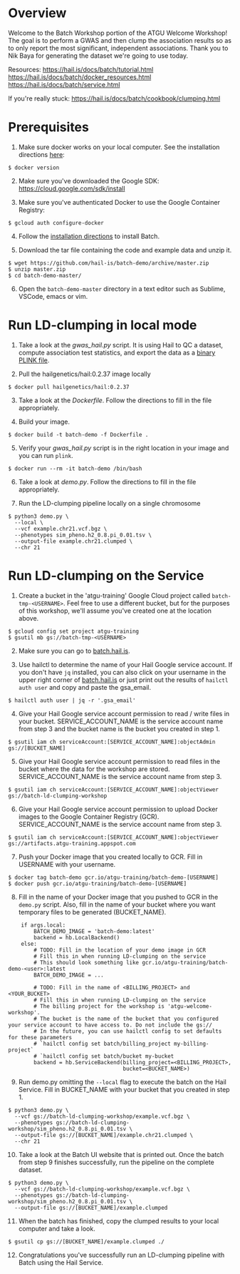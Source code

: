 # Overview

Welcome to the Batch Workshop portion of the ATGU Welcome Workshop!
The goal is to perform a GWAS and then clump the association results
so as to only report the most significant, independent associations.
Thank you to Nik Baya for generating the dataset we're going to use today.

Resources:
https://hail.is/docs/batch/tutorial.html
https://hail.is/docs/batch/docker_resources.html
https://hail.is/docs/batch/service.html

If you're really stuck: https://hail.is/docs/batch/cookbook/clumping.html

# Prerequisites

1. Make sure docker works on your local computer. See the installation directions
[here](https://docs.docker.com/get-docker/):

```
$ docker version
```

2. Make sure you've downloaded the Google SDK: https://cloud.google.com/sdk/install

3. Make sure you've authenticated Docker to use the Google Container Registry:

```
$ gcloud auth configure-docker
```

4. Follow the [installation directions](https://hail.is/docs/batch/getting_started.html)
to install Batch.

5. Download the tar file containing the code and example data and unzip it.

```
$ wget https://github.com/hail-is/batch-demo/archive/master.zip
$ unzip master.zip
$ cd batch-demo-master/
```

6. Open the `batch-demo-master` directory in a text editor such as Sublime, VSCode, emacs or vim.


# Run LD-clumping in local mode

1. Take a look at the *gwas_hail.py* script. It is using Hail to QC a dataset, compute association
test statistics, and export the data as a [binary PLINK file](https://zzz.bwh.harvard.edu/plink/data.shtml#bed).

2. Pull the hailgenetics/hail:0.2.37 image locally

```
$ docker pull hailgenetics/hail:0.2.37
```

3. Take a look at the *Dockerfile*. Follow the directions to fill in the file appropriately.

4. Build your image.

```
$ docker build -t batch-demo -f Dockerfile .
```

5. Verify your *gwas_hail.py* script is in the right location in your image and you can run `plink`.

```
$ docker run --rm -it batch-demo /bin/bash
```

6. Take a look at *demo.py*. Follow the directions to fill in the file appropriately.

7. Run the LD-clumping pipeline locally on a single chromosome

```
$ python3 demo.py \
  --local \
  --vcf example.chr21.vcf.bgz \
  --phenotypes sim_pheno.h2_0.8.pi_0.01.tsv \
  --output-file example.chr21.clumped \
  --chr 21
```

# Run LD-clumping on the Service

1. Create a bucket in the 'atgu-training' Google Cloud project called `batch-tmp-<USERNAME>`.
Feel free to use a different bucket, but for the purposes of this workshop, we'll assume you've
created one at the location above.

```
$ gcloud config set project atgu-training
$ gsutil mb gs://batch-tmp-<USERNAME>
```

2. Make sure you can go to [batch.hail.is](https://batch.hail.is).


3. Use hailctl to determine the name of your Hail Google service account. If you don't have `jq` installed,
you can also click on your username in the upper right corner of [batch.hail.is](https://batch.hail.is) or
just print out the results of `hailctl auth user` and copy and paste the gsa_email.

```
$ hailctl auth user | jq -r '.gsa_email'
```

4. Give your Hail Google service account permission to read / write files in your bucket.
SERVICE_ACCOUNT_NAME is the service account name from step 3 and the bucket name is the bucket
you created in step 1.

```
$ gsutil iam ch serviceAccount:[SERVICE_ACCOUNT_NAME]:objectAdmin gs://[BUCKET_NAME]
```

5. Give your Hail Google service account permission to read files in the bucket where the data
for the workshop are stored. SERVICE_ACCOUNT_NAME is the service account name from step 3.

```
$ gsutil iam ch serviceAccount:[SERVICE_ACCOUNT_NAME]:objectViewer gs://batch-ld-clumping-workshop
```

6. Give your Hail Google service account permission to upload Docker images to the Google
Container Registry (GCR). SERVICE_ACCOUNT_NAME is the service account name from step 3.

```
$ gsutil iam ch serviceAccount:[SERVICE_ACCOUNT_NAME]:objectViewer gs://artifacts.atgu-training.appspot.com
```

7. Push your Docker image that you created locally to GCR. Fill in USERNAME with your username.

```
$ docker tag batch-demo gcr.io/atgu-training/batch-demo-[USERNAME]
$ docker push gcr.io/atgu-training/batch-demo-[USERNAME]
```

8. Fill in the name of your Docker image that you pushed to GCR in the `demo.py` script. Also, fill in the
name of your bucket where you want temporary files to be generated (BUCKET_NAME).

```python3
    if args.local:
        BATCH_DEMO_IMAGE = 'batch-demo:latest'
        backend = hb.LocalBackend()
    else:
        # TODO: Fill in the location of your demo image in GCR
        # Fill this in when running LD-clumping on the service
        # This should look something like gcr.io/atgu-training/batch-demo-<user>:latest
        BATCH_DEMO_IMAGE = ...

    	# TODO: Fill in the name of <BILLING_PROJECT> and <YOUR_BUCKET>
        # Fill this in when running LD-clumping on the service	
    	# The billing project for the workshop is 'atgu-welcome-workshop'.
    	# The bucket is the name of the bucket that you configured your service account to have access to. Do not include the gs://
    	# In the future, you can use hailctl config to set defaults for these parameters
    	# `hailctl config set batch/billing_project my-billing-project`
    	# `hailctl config set batch/bucket my-bucket
        backend = hb.ServiceBackend(billing_project=<BILLING_PROJECT>,
                                    bucket=<BUCKET_NAME>)
```

9. Run demo.py omitting the `--local` flag to execute the batch on the Hail Service. Fill in BUCKET_NAME with your bucket that you
created in step 1.

```
$ python3 demo.py \
  --vcf gs://batch-ld-clumping-workshop/example.vcf.bgz \
  --phenotypes gs://batch-ld-clumping-workshop/sim_pheno.h2_0.8.pi_0.01.tsv \
  --output-file gs://[BUCKET_NAME]/example.chr21.clumped \
  --chr 21
```

10. Take a look at the Batch UI website that is printed out. Once the batch from step 9 finishes successfully, run the pipeline
on the complete dataset.

```
$ python3 demo.py \
  --vcf gs://batch-ld-clumping-workshop/example.vcf.bgz \
  --phenotypes gs://batch-ld-clumping-workshop/sim_pheno.h2_0.8.pi_0.01.tsv \
  --output-file gs://[BUCKET_NAME]/example.clumped
```

11. When the batch has finished, copy the clumped results to your local computer and take a look.

```
$ gsutil cp gs://[BUCKET_NAME]/example.clumped ./
```

12. Congratulations you've successfully run an LD-clumping pipeline with Batch using the Hail Service.